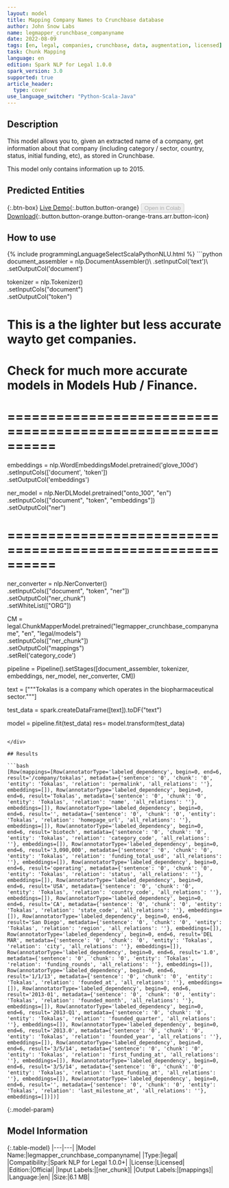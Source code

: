 ```yaml
---
layout: model
title: Mapping Company Names to Crunchbase database
author: John Snow Labs
name: legmapper_crunchbase_companyname
date: 2022-08-09
tags: [en, legal, companies, crunchbase, data, augmentation, licensed]
task: Chunk Mapping
language: en
edition: Spark NLP for Legal 1.0.0
spark_version: 3.0
supported: true
article_header:
  type: cover
use_language_switcher: "Python-Scala-Java"
---
```


## Description

This model allows you to, given an extracted name of a company, get information about that company (including category / sector, country, status, initial funding, etc), as stored in Crunchbase.

This model only contains information up to 2015.

## Predicted Entities



{:.btn-box}
[Live Demo](https://demo.johnsnowlabs.com/finance/FIN_LEG_COMPANY_AUGMENTATION/){:.button.button-orange}
<button class="button button-orange" disabled>Open in Colab</button>
[Download](https://s3.amazonaws.com/auxdata.johnsnowlabs.com/legal/models/legmapper_crunchbase_companyname_en_1.0.0_3.2_1660039125941.zip){:.button.button-orange.button-orange-trans.arr.button-icon}

## How to use



<div class="tabs-box" markdown="1">
{% include programmingLanguageSelectScalaPythonNLU.html %}
```python
document_assembler = nlp.DocumentAssembler()\
      .setInputCol('text')\
      .setOutputCol('document')

tokenizer = nlp.Tokenizer()\
      .setInputCols("document")\
      .setOutputCol("token")

# This is a the lighter but less accurate wayto get companies. 
# Check for much more accurate models in Models Hub / Finance.
# ==========================================================
embeddings = nlp.WordEmbeddingsModel.pretrained('glove_100d') \
        .setInputCols(['document', 'token']) \
        .setOutputCol('embeddings')

ner_model = nlp.NerDLModel.pretrained("onto_100", "en") \
        .setInputCols(["document", "token", "embeddings"]) \
        .setOutputCol("ner")
# ==========================================================
 
ner_converter = nlp.NerConverter()\
      .setInputCols(["document", "token", "ner"])\
      .setOutputCol("ner_chunk")\
      .setWhiteList(["ORG"])

CM = legal.ChunkMapperModel.pretrained("legmapper_crunchbase_companyname", "en", "legal/models")\
      .setInputCols(["ner_chunk"])\
      .setOutputCol("mappings")\
      .setRel('category_code')

pipeline = Pipeline().setStages([document_assembler,
                                 tokenizer, 
                                 embeddings,
                                 ner_model, 
                                 ner_converter, 
                                 CM])
                                 
text = ["""Tokalas is a company which operates in the biopharmaceutical sector."""]

test_data = spark.createDataFrame([text]).toDF("text")

model = pipeline.fit(test_data)
res= model.transform(test_data)
```

</div>

## Results

```bash
[Row(mappings=[Row(annotatorType='labeled_dependency', begin=0, end=6, result='/company/tokalas', metadata={'sentence': '0', 'chunk': '0', 'entity': 'Tokalas', 'relation': 'permalink', 'all_relations': ''}, embeddings=[]), Row(annotatorType='labeled_dependency', begin=0, end=6, result='Tokalas', metadata={'sentence': '0', 'chunk': '0', 'entity': 'Tokalas', 'relation': 'name', 'all_relations': ''}, embeddings=[]), Row(annotatorType='labeled_dependency', begin=0, end=6, result='', metadata={'sentence': '0', 'chunk': '0', 'entity': 'Tokalas', 'relation': 'homepage_url', 'all_relations': ''}, embeddings=[]), Row(annotatorType='labeled_dependency', begin=0, end=6, result='biotech', metadata={'sentence': '0', 'chunk': '0', 'entity': 'Tokalas', 'relation': 'category_code', 'all_relations': ''}, embeddings=[]), Row(annotatorType='labeled_dependency', begin=0, end=6, result='3,090,000', metadata={'sentence': '0', 'chunk': '0', 'entity': 'Tokalas', 'relation': 'funding_total_usd', 'all_relations': ''}, embeddings=[]), Row(annotatorType='labeled_dependency', begin=0, end=6, result='operating', metadata={'sentence': '0', 'chunk': '0', 'entity': 'Tokalas', 'relation': 'status', 'all_relations': ''}, embeddings=[]), Row(annotatorType='labeled_dependency', begin=0, end=6, result='USA', metadata={'sentence': '0', 'chunk': '0', 'entity': 'Tokalas', 'relation': 'country_code', 'all_relations': ''}, embeddings=[]), Row(annotatorType='labeled_dependency', begin=0, end=6, result='CA', metadata={'sentence': '0', 'chunk': '0', 'entity': 'Tokalas', 'relation': 'state_code', 'all_relations': ''}, embeddings=[]), Row(annotatorType='labeled_dependency', begin=0, end=6, result='San Diego', metadata={'sentence': '0', 'chunk': '0', 'entity': 'Tokalas', 'relation': 'region', 'all_relations': ''}, embeddings=[]), Row(annotatorType='labeled_dependency', begin=0, end=6, result='DEL MAR', metadata={'sentence': '0', 'chunk': '0', 'entity': 'Tokalas', 'relation': 'city', 'all_relations': ''}, embeddings=[]), Row(annotatorType='labeled_dependency', begin=0, end=6, result='1.0', metadata={'sentence': '0', 'chunk': '0', 'entity': 'Tokalas', 'relation': 'funding_rounds', 'all_relations': ''}, embeddings=[]), Row(annotatorType='labeled_dependency', begin=0, end=6, result='1/1/13', metadata={'sentence': '0', 'chunk': '0', 'entity': 'Tokalas', 'relation': 'founded_at', 'all_relations': ''}, embeddings=[]), Row(annotatorType='labeled_dependency', begin=0, end=6, result='2013-01', metadata={'sentence': '0', 'chunk': '0', 'entity': 'Tokalas', 'relation': 'founded_month', 'all_relations': ''}, embeddings=[]), Row(annotatorType='labeled_dependency', begin=0, end=6, result='2013-Q1', metadata={'sentence': '0', 'chunk': '0', 'entity': 'Tokalas', 'relation': 'founded_quarter', 'all_relations': ''}, embeddings=[]), Row(annotatorType='labeled_dependency', begin=0, end=6, result='2013.0', metadata={'sentence': '0', 'chunk': '0', 'entity': 'Tokalas', 'relation': 'founded_year', 'all_relations': ''}, embeddings=[]), Row(annotatorType='labeled_dependency', begin=0, end=6, result='3/5/14', metadata={'sentence': '0', 'chunk': '0', 'entity': 'Tokalas', 'relation': 'first_funding_at', 'all_relations': ''}, embeddings=[]), Row(annotatorType='labeled_dependency', begin=0, end=6, result='3/5/14', metadata={'sentence': '0', 'chunk': '0', 'entity': 'Tokalas', 'relation': 'last_funding_at', 'all_relations': ''}, embeddings=[]), Row(annotatorType='labeled_dependency', begin=0, end=6, result='', metadata={'sentence': '0', 'chunk': '0', 'entity': 'Tokalas', 'relation': 'last_milestone_at', 'all_relations': ''}, embeddings=[])])]
```

{:.model-param}
## Model Information

{:.table-model}
|---|---|
|Model Name:|legmapper_crunchbase_companyname|
|Type:|legal|
|Compatibility:|Spark NLP for Legal 1.0.0+|
|License:|Licensed|
|Edition:|Official|
|Input Labels:|[ner_chunk]|
|Output Labels:|[mappings]|
|Language:|en|
|Size:|6.1 MB|